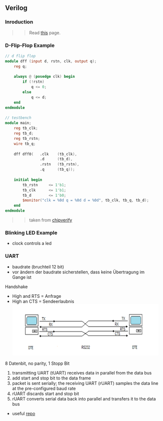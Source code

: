 ## Verilog

### Inroduction

>> Read [this](https://www.chipverify.com/verilog/verilog-tutorial) page.

### D-Flip-Flop Example
```verilog
// d flip flop
module dff (input d, rstn, clk, output q);
    reg q;
    
    always @ (posedge clk) begin
        if (!rstn)
            q <= 0;
        else
            q <= d;
    end
endmodule

// testbench
module main;
    reg tb_clk;
    reg tb_d;
    reg tb_rstn;
    wire tb_q;
    
    dff dff0(   .clk    (tb_clk),
                .d      (tb_d),
                .rstn   (tb_rstn),
                .q      (tb_q));
    
    initial begin
        tb_rstn     <= 1'b1;
        tb_clk      <= 1'b1;
        tb_d        <= 1'b0;
        $monitor("clk = %0d q = %0d d = %0d", tb_clk, tb_q, tb_d);
    end
endmodule
```
>> taken from [chipverify](https://www.chipverify.com/verilog/verilog-introduction)

### Blinking LED Example

* clock controls a led


### UART

* baudrate (bruchteil 12 bit)
* vor ändern der baudrate sicherstellen, dass keine Übertragung im Gange ist

Handshake
* High and RTS = Anfrage
* High an CTS = Sendeerlaubnis
  ![](Screenshot_2020-10-24%20Micro_RS232%20pdf.png)

8 Datenbit, no parity, 1 Stopp Bit

1. transmitting UART (tUART) receives data in parallel from the data bus
2. add start and stop bit to the data frame
3. packet is sent serially; the receiving UART (rUART) samples the data line at the pre-configured baud rate
4. rUART discards start and stop bit 
5. rUART converts serial data back into parallel and transfers it to the data bus

* useful [repo](https://github.com/hell03end/verilog-uart)
